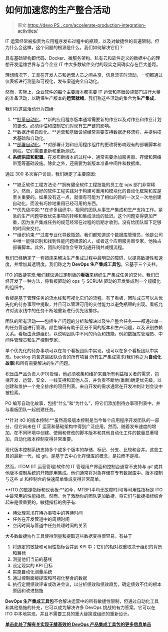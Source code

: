 # 如何加速您的生产整合活动

> 原文:[https://devo PS . com/accelerate-production-integration-activities/](https://devops.com/accelerate-production-integration-activities/)

IT 运营经常被指责为应用程序发布过程中的瓶颈，以及对敏捷性的普遍限制。但为什么会这样，这个问题的根源是什么，我们如何解决它们？

具有基础架构即代码、Docker、微服务架构、私有云和软件定义的数据中心的理想开发运维世界与当今企业 IT 中大多数软件交付的现实之间确实存在巨大差距。

理想情况下，工具在开发人员和运营人员之间共享，信息流实时流动，一切都通过仪表板进行测量和可视化，发布渠道完全自动化。

然而，实际上，企业软件的每个主要版本都需要 IT 运营和基础设施部门进行大量的准备活动，以确保生产版本的**运营就绪**。我们称这些活动的集合为**生产集成**。

我们将这些活动分为四组:

1.  **[批量自动化](http://automic.com/content/key-requirements-job-scheduling-and-workload-automation-solution)。**新的应用程序版本通常需要新的作业以及对作业和作业计划的更改。必须评估和控制它们对现有生产链的影响。
2.  **数据迁移自动化。**运营和基础设施经常需要支持数据迁移流程，并提供技术基础和自动化。
3.  **[部署自动化](http://automic.com/release-automation)。**对部署计划和应用程序组件的更改将影响现有的部署脚本和例程。它们需要更新和重新测试。
4.  **系统供应和配置**。在发布新版本的过程中，通常需要添加服务器、存储和网络带宽等基础设施。除此之外，还需要为新版本准备中间件和数据库。

通过 300 多次客户访谈，我们确定了主要原因:

*   **缺乏软件工程方法论:**拥有健全软件工程技能的员工在 ops 部门非常稀少。然而，良好的软件工程实践对于构建可重用和模块化的自动化框架和库是至关重要的。如果没有这一点，就很有可能为了相似的目的一次又一次地创建自动化，而没有巧妙地重用已经可用的东西。
*   **优先级冲突:**在许多组织中，相同的团队从事生产集成和生产支持工作。紧急的生产问题导致优先事项的转移和集成活动的延迟。这个问题变得更加严重，因为生产集成任务的规范经常在过程的后期才收到，没有给团队留下足够的时间来交付。
*   **组织约束:**过度专业化导致瓶颈。我们都知道这个数据库管理员，他是公司中唯一能够识别和找到性能问题根源的人，或者这个应用服务器专家，他独占部署脚本。此外，团队的错位会导致沟通开销并减慢流程。

我们已经确定了一套措施来解决生产集成过程中最明显的障碍，以提高敏捷性和速度，并增加其透明度。我们称之为 **DevOps 生产集成工具包**。它基于三个支柱。

ITO 的敏捷实现:我们建议通过定制版的**看板**来组织生产集成任务的交付。我们已经开发了一种方法，将看板驱动的 ops 与 SCRUM 驱动的开发集成到一个规模化的组织中。

看板是基于管理任务的流水线和可视化它们的流程。有了看板，团队成员可以从优先化的待办事项中提取，并且可以管理可用的交付能力以避免瓶颈的出现。看板允许对流水线中的任务不断地重新进行优先级排序。

团队的所有活动——包括生产问题的分析和解决以及生产整合任务——都通过单一的任务管道进行管理。颜色编码有助于区分不同的版本和生产问题，以及识别依赖关系。看板由泳道组织，以说明团队中不同的角色和技能，例如数据库管理员、中间件管理员和生产控制专家。

单个优先化的待办事项可以在每个看板团队中实现，也可以在多个看板团队中实现。backlog 包含这些团队负责的所有项目:所有生产集成需求(我们称之为**自动化故事**)和所有需要解决的生产问题。

积压由产品负责人(PO)管理，他必须收集和维护来自所有利益相关者的需求，包括开发、运营、安全、一线支持和其他人员，并负责不断地(重新)确定优先级，以创建和维护一个完全排序的项目列表。来自开发的需求通常在开发冲刺计划会议中被检索。

PO 编写自动化故事，包括“什么”和“为什么”，将它们添加到待办事项列表中，并与看板团队一起创建任务。

**针对 itO 的版本控制:**虽然高级版本控制是当今每个应用程序开发团队的一部分，但它尚未在 IT 运营和基础架构中得到广泛应用。然而，随着发布速度的增加，在不同环境中创建、使用和修改的脚本版本和其他自动化工件的数量显著增加，自动化版本控制变得非常重要。

现代版本控制系统支持多个或多个版本的存储、标记、分支、比较和合并。这些工具的最新一代，如 git，是基于去中心化存储库的概念，是拉而不是推。

然而，ITOM (IT 运营管理)软件的 IT 管理用户界面和控制台通常不支持与 *git* 或其他版本控制系统的开箱即用集成。他们通常将对象存储在专有数据库中。版本控制与这些 ui 和控制台的快速简单集成变得非常简单。

**ITO 的敏捷指标和仪表板:**如今，MTBF(平均无故障时间)等可用性指标是 ITO 中最常用的性能指标。然而，为了激励你的团队更加敏捷，将它们与敏捷指标结合起来是很重要的。敏捷指标的例子有:

*   待处理需求在待办事项中的等待时间
*   任务在开发管道中的周期时间
*   空闲时间与管道中任务处理时间的关系

大多数敏捷协作工具使得测量和提取这些数据变得很容易。有益于

1.  将选定的敏捷和可用性指标合并到 KPI 中；它们的相对权重取决于组织的背景和目标
2.  测量他们当前的基线
3.  设定现实的 KPI 目标
4.  实施自动化测量系统
5.  通过控制面板提取和可视化整合的数据
6.  执行定期绩效评审或改进会议，以分析绩效和绩效趋势，确定绩效不佳的根本原因和改进措施

**DevOps 生产集成工具包**不会解决运营中的所有敏捷性限制，但通过自动化工具和其他措施的补充，它可以成为解决许多 DevOps 挑战的有力答案。它可以在 ITO 中本地实现，并且不需要工具的重大替换或组织的重新设计。

**[单击此处了解有关实现无缝高效的 DevOps 产品集成工具包的更多信息单击](http://offers.automic.com/how-to-smooth-your-devops-production-integration-process-on-demand-webinar-reg)**